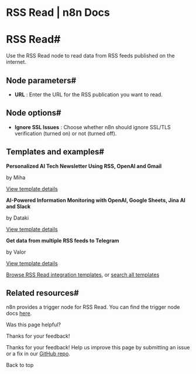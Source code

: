 # RSS Read | n8n Docs

[ ](https://github.com/n8n-io/n8n-docs/edit/main/docs/integrations/builtin/core-nodes/n8n-nodes-base.rssfeedread.md "Edit this page")

# RSS Read#

Use the RSS Read node to read data from RSS feeds published on the internet.

## Node parameters#

  * **URL** : Enter the URL for the RSS publication you want to read.

## Node options#

  * **Ignore SSL Issues** : Choose whether n8n should ignore SSL/TLS verification (turned on) or not (turned off).

## Templates and examples#

**Personalized AI Tech Newsletter Using RSS, OpenAI and Gmail**

by Miha

[View template details](https://n8n.io/workflows/3986-personalized-ai-tech-newsletter-using-rss-openai-and-gmail/)

**AI-Powered Information Monitoring with OpenAI, Google Sheets, Jina AI and Slack**

by Dataki

[View template details](https://n8n.io/workflows/2799-ai-powered-information-monitoring-with-openai-google-sheets-jina-ai-and-slack/)

**Get data from multiple RSS feeds to Telegram**

by Valor

[View template details](https://n8n.io/workflows/1554-get-data-from-multiple-rss-feeds-to-telegram/)

[Browse RSS Read integration templates](https://n8n.io/integrations/rss-read/), or [search all templates](https://n8n.io/workflows/)

## Related resources#

n8n provides a trigger node for RSS Read. You can find the trigger node docs [here](../n8n-nodes-base.rssfeedreadtrigger/).

Was this page helpful? 

Thanks for your feedback! 

Thanks for your feedback! Help us improve this page by submitting an issue or a fix in our [GitHub repo](https://github.com/n8n-io/n8n-docs). 

Back to top